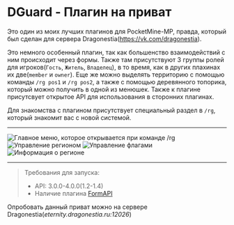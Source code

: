 # DGuard - Плагин на приват
Это один из моих лучших плагинов для PocketMine-MP, правда, который был сделан для сервера Dragonestia(<https://vk.com/dragonestia>).

Это немного особенный плагин, так как большенство взаимодействий с ним происходит через формы.
Также там присутствуют 3 группы ролей для игроков(`Гость`, `Житель`, `Владелец`), в то время, как в других плахинах их две(`member` и `owner`). Еще же можно выделять территорию с помощью команды `/rg pos1` и `/rg pos2`, а также с помощью деревянного топорика, который можно получить в одной из менюшек.
Также к плагине присутсвует открытое API для использования в сторонних плагинах.

Для знакомства с плагином присутствует специальный раздел в `/rg`, который знакомит вас с новой системой.
***
![Главное меню, которое открывается при команде /rg](http://dragonestia.ru/docs/pics/01.jpg)
![Управление регионом](http://dragonestia.ru/docs/pics/02.jpg)
![Управление флагами](http://dragonestia.ru/docs/pics/03.jpg)
![Информация о регионе](http://dragonestia.ru/docs/pics/04.jpg)
***

> Требования для запуска:
> * API: 3.0.0-4.0.0(1.2-1.4)
> * Наличие плагина [FormAPI](https://github.com/jojoe77777/FormAPI)

Опробовать данный приват можно на сервере Dragonestia(_eternity.dragonestia.ru:12026_)
